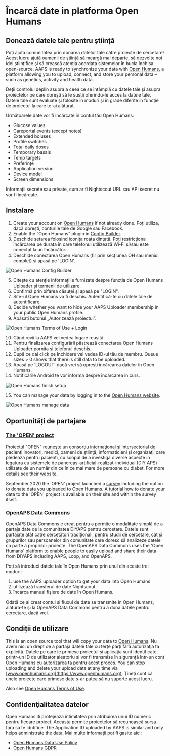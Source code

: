 # Încarcă date in platforma Open Humans

## Donează datele tale pentru știință

Poți ajuta comunitatea prin donarea datelor tale către proiecte de cercetare! Acest lucru ajută oamenii de știință să meargă mai departe, să dezvolte noi idei științifice și să crească atenția acordata sistemelor în bucla închisa open-source. AAPS is ready to synchronize your data with [Open Humans](https://www.openhumans.org), a platform allowing you to upload, connect, and store your personal data – such as genetics, activity and health data.

Deții controlul deplin asupra a ceea ce se întâmplă cu datele tale și asupra proiectelor pe care dorești să le susții oferindu-le acces la datele tale. Datele tale sunt evaluate și folosite în moduri și în grade diferite in funcție de proiectul la care te-ai alăturat.

Următoarele date vor fi încărcate în contul tău Open Humans:

- Glucose values
- Careportal events (except notes)
- Extended boluses
- Profile switches
- Total daily doses
- Temporary basals
- Temp targets
- Preferințe
- Application version
- Device model
- Screen dimensions

Informații secrete sau private, cum ar fi Nightscout URL sau API secret nu vor fi încărcate.

## Instalare

1. Create your account on [Open Humans](https://www.openhumans.org) if not already done. Poți utiliza, dacă dorești, conturile tale de Google sau Facebook.
2. Enable the “Open Humans” plugin in [Config Builder](../Configuration/Config-Builder.md).
3. Deschide setarea folosind iconița roata dințată. Poți restricționa încărcarea pe durata în care telefonul utilizează Wi-Fi și/sau este conectat la un încărcător.
4. Deschide conectarea Open Humans (fir prin secțiunea OH sau meniul complet) și apasă pe 'LOGIN'.

![Open Humans Config Builder](../images/OHUploader1.png)

5. Citește cu atenție informațiile furnizate despre funcția de Open Humans Uploader și termenii de utilizare.
6. Confirmă prin bifarea căsuţei şi apasă pe "LOGIN".
7. Site-ul Open Humans va fi deschis. Autentifică-te cu datele tale de autentificare.
8. Decide whether you want to hide your AAPS Uploader membership in your public Open Humans profile.
9. Apăsați butonul „Autorizează proiectul”.

![Open Humans Terms of Use + Login](../images/OHUploader2.png)

10. Când revii la AAPS vei vedea logare reușită.
11. Pentru finalizarea configurării păstrează conectarea Open Humans Uploader pornita și telefonul deschis.
12. După ce dai click pe închidere vei vedea ID-ul tău de membru. Queue sizes > 0 shows that there is still data to be uploaded.
13. Apasă pe 'LOGOUT' dacă vrei să oprești încărcarea datelor în Open Humans.
14. Notificările Android te vor informa despre încărcarea în curs.

![Open Humans finish setup](../images/OHUploader3.png)

15. You can manage your data by logging in to the [Open Humans website](https://www.openhumans.org).

![Open Humans manage data](../images/OHWeb.png)

## Oportunități de partajare

### [The 'OPEN' project](https://www.open-diabetes.eu/)

Proiectul "OPEN" reuneşte un consorţiu internaţional şi intersectorial de pacienţi inovatori, medici, oameni de ştiinţă, informaticieni şi organizaţii care pledeaza pentru pacienti, cu scopul de a investiga diverse aspecte in legatura cu sistemele de pancreas-artificial-realizat-individual (DIY APS) utilizate de un număr din ce în ce mai mare de persoane cu diabet. For more details see their [website](https://www.open-diabetes.eu/).

September 2020 the 'OPEN' project launched a [survey](https://survey.open-diabetes.eu/) including the option to donate data you uploaded to Open Humans. A [tutorial](https://open-diabetes.eu/en/open-survey/survey-tutorials/) how to donate your data to the 'OPEN' project is available on their site and within the survey itself.

### [OpenAPS Data Commons](https://www.openhumans.org/activity/openaps-data-commons/)

OpenAPS Data Commons e creat pentru a permite o modalitate simplă de a partaja date de la comunitatea DIYAPS pentru cercetare. Datele sunt partajate atât catre cercetători tradiționali, pentru studii de cercetare, cât și grupurilor sau persoanelor din comunitate care doresc să analizeze datele ca parte a propriilor proiecte. The OpenAPS Data Commons uses the 'Open Humans' platform to enable people to easily upload and share their data from DIYAPS including AAPS, Loop, and OpenAPS.

Poți să introduci datele tale în Open Humans prin unul din aceste trei moduri:

1. use the AAPS uploader option to get your data into Open Humans
2. utilizează transferul de date Nightscout
3. încarca manual fişiere de date în Open Humans.

Odată ce ai creat contul și fluxul de date se transmite in Open Humans, alătura-te și la OpenAPS Data Commons pentru a dona datele pentru cercetare, dacă vrei.

## Condiții de utilizare

This is an open source tool that will copy your data to [Open Humans](https://www.openhumans.org). Nu avem nici un drept de a partaja datele tale cu terţe părţi fără autorizaţia ta explicită. Datele pe care le primesc proiectul și aplicația sunt identificate printr-un ID de utilizator aleatoriu și vor fi transmise în siguranță într-un cont Open Humans cu autorizarea ta pentru acest proces. You can stop uploading and delete your upload data at any time via [www.openhumans.org](https://www.openhumans.org). Țineți cont că unele proiecte care primesc date s-ar putea să nu suporte acest lucru.

Also see [Open Humans Terms of Use](https://www.openhumans.org/terms/).

## Confidenţialitatea datelor

Open Humans iti protejeaza intimitatea prin atribuirea unui ID numeric pentru fiecare proiect. Aceasta permite proiectelor să recunoască sursa fara sa te idntifice. The Application ID uploaded by AAPS is similar and only helps administrate the data. Mai multe informații pot fi gasite aici:

- [Open Humans Data Use Policy](https://www.openhumans.org/data-use/)
- [Open Humans GDPR](https://www.openhumans.org/gdpr/)
